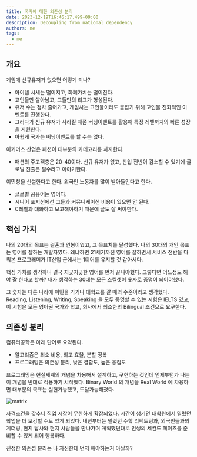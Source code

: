 ```yaml
---
title: 국가에 대한 의존성 분리
date: 2023-12-19T16:46:17.499+09:00
description: Decoupling from national dependency
authors: me
tags:
  - me
---
```


## 개요

게임에 신규유저가 없으면 어떻게 되나?

- 아이템 시세는 떨어지고, 화폐가치는 떨어진다.
- 고인물만 살아남고, 그들만의 리그가 형성된다.
- 유저 수는 점차 줄어가고, 게임사는 고인물이라도 붙잡기 위해 고인물 친화적인 이벤트를 진행한다.
- 그러다가 신규 유저가 사라질 때쯤 버닝이벤트를 활용해 특정 레벨까지의 빠른 성장을 지원한다.
- 아쉽게 국가는 버닝이벤트를 할 수는 없다.

이커머스 산업은 패션이 대부분의 카테고리를 차지한다.

- 패션의 주고객층은 20-40이다. 신규 유저가 없고, 산업 전반이 감소할 수 있기에 글로벌 진출은 필수라고 이야기한다.

이민청을 신설한다고 한다. 외국인 노동자를 많이 받아들인다고 한다.

- 글로벌 공용어는 영어다.
- 시니어 포지션에선 그들과 커뮤니케이션 비용이 있으면 안 된다.
- C레벨과 대화하고 보고해야하기 때문에 글도 잘 써야한다.

## 핵심 가치

나의 20대의 목표는 결혼과 연봉이였고, 그 목표치를 달성했다.
나의 30대의 개인 목표는 영어를 잘하는 개발자였다.
왜냐하면 21세기까진 영어를 잘하면서 서비스 전반을 다뤄본 프로그래머가 IT산업 군에서는 1티어를 유지할 것 같아서다.

핵심 가치를 생각하니 결국 지긋지긋한 영어를 먼저 끝내야했다.
그렇다면 어느정도 해야 **잘** 한다고 할까? 내가 생각하는 30대는 모든 스킬셋이 숫자로 증명이 되어야했다.

그 숫자는 다른 나라에 이민을 가거나 대학교를 갈 때의 수준이라고 생각했다.
Reading, Listening, Writing, Speaking 을 모두 증명할 수 있는 시험은 IELTS 였고,
이 시험은 모든 영어권 국가와 학교, 회사에서 최소한의 Bilingual 조건으로 요구한다.

## 의존성 분리

컴퓨터공학은 아래 단어로 요약된다.

- 알고리즘은 최소 비용, 최고 효율, 분할 정복
- 프로그래밍은 의존성 분리, 낮은 결합도, 높은 응집도

프로그래밍은 현실세계의 개념을 차용해서 설계하고, 구현하는 것인데 언제부턴가 나는 이 개념을 반대로 적용하기 시작했다.
Binary World 의 개념을 Real World 에 차용하면 대부분의 목표는 실현가능했고, 도달가능해졌다.

![matrix](https://i.imgur.com/FdRoSlo.gif)

자격조건을 갖추니 직업 시장이 무한하게 확장되었다. 시간이 생기면 대학원에서 밀렸던 학업을 더 보강할 수도 있게 되었다.
내년부터는 밀렸던 수학 리팩토링과, 외국인들과의 게더링, 현지 답사와 현지 사람들을 만나가며 계획했던대로 인생의 세컨드 페이즈를 준비할 수 있게 되어 행복하다.

진정한 의존성 분리는 나 자신한테 먼저 해야하는거 아닐까?
